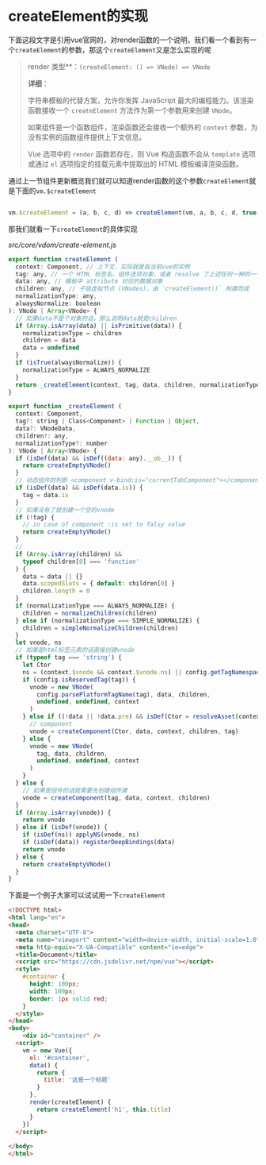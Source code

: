 # createElement的实现

下面这段文字是引用vue官网的，对render函数的一个说明，我们看一个看到有一个`createElement`的参数，那这个`createElement`又是怎么实现的呢

> render
> 类型**：`(createElement: () => VNode) => VNode`
>
> **详细**：
>
> 字符串模板的代替方案，允许你发挥 JavaScript 最大的编程能力。该渲染函数接收一个 `createElement` 方法作为第一个参数用来创建 `VNode`。
>
> 如果组件是一个函数组件，渲染函数还会接收一个额外的 `context` 参数，为没有实例的函数组件提供上下文信息。
>
> Vue 选项中的 `render` 函数若存在，则 Vue 构造函数不会从 `template` 选项或通过 `el` 选项指定的挂载元素中提取出的 HTML 模板编译渲染函数。



通过上一节组件更新概览我们就可以知道render函数的这个参数`createElement`就是下面的`vm.$createElement`

```js

vm.$createElement = (a, b, c, d) => createElement(vm, a, b, c, d, true)
```



那我们就看一下`createElement`的具体实现

*src/core/vdom/create-element.js*

```js
export function createElement (
  context: Component, // 上下文，实际就是指当前vue的实例
  tag: any, // 一个 HTML 标签名、组件选项对象，或者 resolve 了上述任何一种的一个 async 函数。必填项。
  data: any, // 模板中 attribute 对应的数据对象
  children: any, // 子级虚拟节点 (VNodes)，由 `createElement()` 构建而成
  normalizationType: any,
  alwaysNormalize: boolean
): VNode | Array<VNode> {
  // 如果data不是个对象的话，那么说明data就是children
  if (Array.isArray(data) || isPrimitive(data)) {
    normalizationType = children
    children = data
    data = undefined
  }
  if (isTrue(alwaysNormalize)) {
    normalizationType = ALWAYS_NORMALIZE
  }
  return _createElement(context, tag, data, children, normalizationType)
}

export function _createElement (
  context: Component,
  tag?: string | Class<Component> | Function | Object,
  data?: VNodeData,
  children?: any,
  normalizationType?: number
): VNode | Array<VNode> {
  if (isDef(data) && isDef((data: any).__ob__)) {
    return createEmptyVNode()
  }
  // 动态组件的判断 <component v-bind:is="currentTabComponent"></component>
  if (isDef(data) && isDef(data.is)) {
    tag = data.is
  }
  // 如果没有了就创建一个空的vnode
  if (!tag) {
    // in case of component :is set to falsy value
    return createEmptyVNode()
  }
  // 
  if (Array.isArray(children) &&
    typeof children[0] === 'function'
  ) {
    data = data || {}
    data.scopedSlots = { default: children[0] }
    children.length = 0
  }
  if (normalizationType === ALWAYS_NORMALIZE) {
    children = normalizeChildren(children)
  } else if (normalizationType === SIMPLE_NORMALIZE) {
    children = simpleNormalizeChildren(children)
  }
  let vnode, ns
  // 如果是html标签元素的话直接创建vnode
  if (typeof tag === 'string') {
    let Ctor
    ns = (context.$vnode && context.$vnode.ns) || config.getTagNamespace(tag)
    if (config.isReservedTag(tag)) {
      vnode = new VNode(
        config.parsePlatformTagName(tag), data, children,
        undefined, undefined, context
      )
    } else if ((!data || !data.pre) && isDef(Ctor = resolveAsset(context.$options, 'components', tag))) {
      // component
      vnode = createComponent(Ctor, data, context, children, tag)
    } else {
      vnode = new VNode(
        tag, data, children,
        undefined, undefined, context
      )
    }
  } else {
    // 如果是组件的话就需要先创建组件建
    vnode = createComponent(tag, data, context, children)
  }
  if (Array.isArray(vnode)) {
    return vnode
  } else if (isDef(vnode)) {
    if (isDef(ns)) applyNS(vnode, ns)
    if (isDef(data)) registerDeepBindings(data)
    return vnode
  } else {
    return createEmptyVNode()
  }
}
```

下面是一个例子大家可以试试用一下`createElement`

```html
<!DOCTYPE html>
<html lang="en">
<head>
  <meta charset="UTF-8">
  <meta name="viewport" content="width=device-width, initial-scale=1.0">
  <meta http-equiv="X-UA-Compatible" content="ie=edge">
  <title>Document</title>
  <script src="https://cdn.jsdelivr.net/npm/vue"></script>
  <style>
    #container {
      height: 100px;
      width: 100px;
      border: 1px solid red;
    }
  </style>
</head>
<body>
    <div id="container" />
  <script>
    vm = new Vue({
      el: '#container',
      data() {
        return {
          title: '这是一个标题'
        }
      },
      render(createElement) {
        return createElement('h1', this.title)
      }
    })
  </script>
  
</body>
</html>
```

